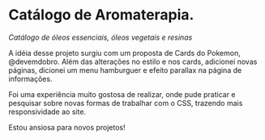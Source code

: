 # Catálogo de Aromaterapia.
_Catálogo de óleos essenciais, óleos vegetais e resinas_

A idéia desse projeto surgiu com um proposta de Cards do Pokemon, @devemdobro.
Além das alterações no estilo e nos cards, adicionei novas páginas, dicionei um menu hamburguer e efeito parallax na página de informações.

Foi uma experiência muito gostosa de realizar, onde pude praticar e pesquisar sobre novas formas de trabalhar com o CSS, trazendo mais responsividade ao site.

Estou ansiosa para novos projetos!


